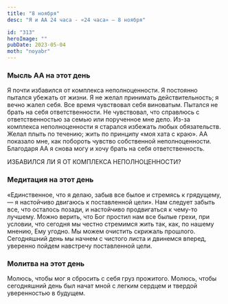 ```yaml
---
title: "8 ноября"
desc: "Я и АА 24 часа - «24 часа» — 8 ноября"

id: "313"
heroImage: ""
pubDate: 2023-05-04
moth: "noyabr"
---
```


### Мысль АА на этот день

Я почти избавился от комплекса неполноценности. Я постоянно пытался убежать от
жизни. Я не желал принимать действительность; я вечно жалел себя. Все время
чувствовал себя виноватым. Пытался не брать на себя ответственности. Не
чувствовал, что справлюсь с ответственностью за семью или порученное мне дело.
Из-за комплекса неполноценности я старался избежать любых обязательств. Желал
плыть по течению; жить по принципу «моя хата с краю». АА показало мне, как
побороть чувство собственной неполноценности. Благодаря АА я снова могу и хочу
брать на себя ответственность.

ИЗБАВИЛСЯ ЛИ Я ОТ КОМПЛЕКСА НЕПОЛНОЦЕННОСТИ?

### Медитация на этот день

«Единственное, что я делаю, забыв все былое и стремясь к грядущему, — я
настойчиво двигаюсь к поставленной цели». Нам следует забыть все, что осталось
позади, и настойчиво продвигаться к чему-то лучшему. Можно верить, что Бог
простил нам все былые грехи, при условии, что сегодня мы честно стремимся жить
так, как, по нашему мнению, Ему угодно. Мы можем очистить скрижаль прошлого.
Сегодняшний день мы начнем с чистого листа и двинемся вперед, уверенно пойдем
навстречу поставленной цели.

### Молитва на этот день

Молюсь, чтобы мог я сбросить с себя груз прожитого. Молюсь, чтобы сегодняшний
день был начат мной с легким сердцем и твердой уверенностью в будущем.
